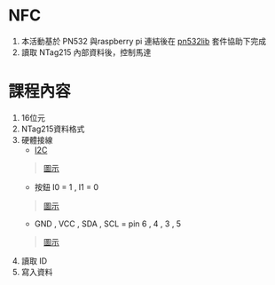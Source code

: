 # NFC
1. 本活動基於 PN532 與raspberry pi 連結後在 [pn532lib](https://github.com/HubCityLabs/py532lib) 套件協助下完成
1. 讀取 NTag215 內部資料後，控制馬達

# 課程內容
1. 16位元
1. NTag215資料格式
1. 硬體接線
	* [I2C](https://pinout.xyz)
	>[圖示](/pics/GPIO.png)
	* 按鈕 I0 = 1 , I1 = 0
	>[圖示](pics/I0I1.jpg)
	* GND , VCC , SDA , SCL = pin 6 , 4 , 3 , 5
	>[圖示](pics/pn532.jpg)
1. 讀取 ID
1. 寫入資料

